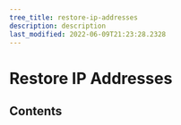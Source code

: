 ```yaml
---
tree_title: restore-ip-addresses
description: description
last_modified: 2022-06-09T21:23:28.2328
---
```


# Restore IP Addresses

## Contents
